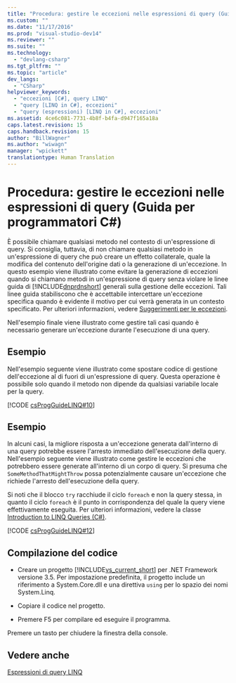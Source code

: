 ```yaml
---
title: "Procedura: gestire le eccezioni nelle espressioni di query (Guida per programmatori C#) | Microsoft Docs"
ms.custom: ""
ms.date: "11/17/2016"
ms.prod: "visual-studio-dev14"
ms.reviewer: ""
ms.suite: ""
ms.technology: 
  - "devlang-csharp"
ms.tgt_pltfrm: ""
ms.topic: "article"
dev_langs: 
  - "CSharp"
helpviewer_keywords: 
  - "eccezioni [C#], query LINQ"
  - "query [LINQ in C#], eccezioni"
  - "query (espressioni) [LINQ in C#], eccezioni"
ms.assetid: 4ce6c081-7731-4b8f-b4fa-d947f165a18a
caps.latest.revision: 15
caps.handback.revision: 15
author: "BillWagner"
ms.author: "wiwagn"
manager: "wpickett"
translationtype: Human Translation
---
```

# Procedura: gestire le eccezioni nelle espressioni di query (Guida per programmatori C#)
È possibile chiamare qualsiasi metodo nel contesto di un'espressione di query.  Si consiglia, tuttavia, di non chiamare qualsiasi metodo in un'espressione di query che può creare un effetto collaterale, quale la modifica del contenuto dell'origine dati o la generazione di un'eccezione.  In questo esempio viene illustrato come evitare la generazione di eccezioni quando si chiamano metodi in un'espressione di query senza violare le linee guida di [!INCLUDE[dnprdnshort](../../../csharp/getting-started/includes/dnprdnshort_md.md)] generali sulla gestione delle eccezioni.  Tali linee guida stabiliscono che è accettabile intercettare un'eccezione specifica quando è evidente il motivo per cui verrà generata in un contesto specificato.  Per ulteriori informazioni, vedere [Suggerimenti per le eccezioni](../Topic/Best%20Practices%20for%20Exceptions.md).  
  
 Nell'esempio finale viene illustrato come gestire tali casi quando è necessario generare un'eccezione durante l'esecuzione di una query.  
  
## Esempio  
 Nell'esempio seguente viene illustrato come spostare codice di gestione dell'eccezione al di fuori di un'espressione di query.  Questa operazione è possibile solo quando il metodo non dipende da qualsiasi variabile locale per la query.  
  
 [!CODE [csProgGuideLINQ#10](../CodeSnippet/VS_Snippets_VBCSharp/csProgGuideLINQ#10)]  
  
## Esempio  
 In alcuni casi, la migliore risposta a un'eccezione generata dall'interno di una query potrebbe essere l'arresto immediato dell'esecuzione della query.  Nell'esempio seguente viene illustrato come gestire le eccezioni che potrebbero essere generate all'interno di un corpo di query.  Si presuma che `SomeMethodThatMightThrow` possa potenzialmente causare un'eccezione che richiede l'arresto dell'esecuzione della query.  
  
 Si noti che il blocco `try` racchiude il ciclo `foreach` e non la query stessa,  in quanto il ciclo `foreach` è il punto in corrispondenza del quale la query viene effettivamente eseguita.  Per ulteriori informazioni, vedere la classe [Introduction to LINQ Queries \(C\#\)](../../../csharp/programming-guide/concepts/linq/introduction-to-linq-queries.md).  
  
 [!CODE [csProgGuideLINQ#12](../CodeSnippet/VS_Snippets_VBCSharp/csProgGuideLINQ#12)]  
  
## Compilazione del codice  
  
-   Creare un progetto [!INCLUDE[vs_current_short](../../../csharp/programming-guide/classes-and-structs/includes/vs_current_short_md.md)] per .NET Framework versione 3.5.  Per impostazione predefinita, il progetto include un riferimento a System.Core.dll e una direttiva `using` per lo spazio dei nomi System.Linq.  
  
-   Copiare il codice nel progetto.  
  
-   Premere F5 per compilare ed eseguire il programma.  
  
 Premere un tasto per chiudere la finestra della console.  
  
## Vedere anche  
 [Espressioni di query LINQ](../../../csharp/programming-guide/linq-query-expressions/index.md)